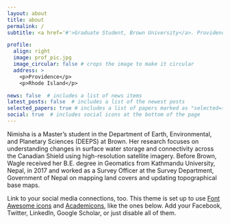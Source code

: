 ```yaml
---
layout: about
title: about
permalink: /
subtitle: <a href='#'>Graduate Student, Brown University</a>. Providence,RI. Email: wagle1996[at]gmail.com

profile:
  align: right
  image: prof_pic.jpg
  image_circular: false # crops the image to make it circular
  address: >
    <p>Providence</p>
    <p>Rhode Island</p>

news: false  # includes a list of news items
latest_posts: false  # includes a list of the newest posts
selected_papers: true # includes a list of papers marked as "selected={true}"
social: true  # includes social icons at the bottom of the page
---
```


Nimisha is a Master’s student in the Department of Earth, Environmental, and Planetary Sciences (DEEPS) at Brown. Her research focuses on understanding changes in surface water storage and connectivity across the Canadian Shield using high-resolution satellite imagery. Before Brown, Wagle received her B.E. degree in Geomatics from Kathmandu University, Nepal, in 2017 and worked as a Survey Officer at the Survey Department, Government of Nepal on mapping land covers and updating topographical base maps.

Link to your social media connections, too. This theme is set up to use [Font Awesome icons](http://fortawesome.github.io/Font-Awesome/) and [Academicons](https://jpswalsh.github.io/academicons/), like the ones below. Add your Facebook, Twitter, LinkedIn, Google Scholar, or just disable all of them.
